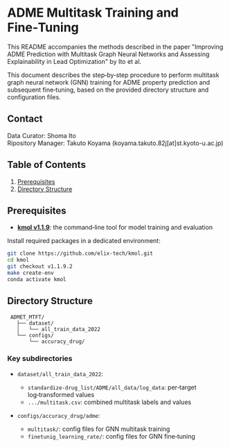# ADME Multitask Training and Fine‑Tuning


This README accompanies the methods described in the paper "Improving ADME Prediction with Multitask Graph Neural Networks and Assessing Explainability in Lead Optimization" by Ito et al.

This document describes the step‑by‑step procedure to perform multitask graph neural network (GNN) training for ADME property prediction and subsequent fine‑tuning, based on the provided directory structure and configuration files.

## Contact
Data Curator: Shoma Ito  
Ripository Manager: Takuto Koyama  (koyama.takuto.82j[at]st.kyoto-u.ac.jp)

## Table of Contents

1. [Prerequisites](#prerequisites)
2. [Directory Structure](#directory-structure)



## Prerequisites

- [**kmol v1.1.9**](https://github.com/elix-tech/kmol.git): the command‑line tool for model training and evaluation

Install required packages in a dedicated environment:
```bash
git clone https://github.com/elix-tech/kmol.git
cd kmol
git checkout v1.1.9.2
make create-env
conda activate kmol
```

## Directory Structure

```
 ADMET_MTFT/        
   ├── dataset/
   │   └── all_train_data_2022
   └── configs/
       └── accuracy_drug/
```

### Key subdirectories

- `dataset/all_train_data_2022`:
  - `standardize-drug_list/ADME/all_data/log_data`: per‑target log‑transformed values
  - `.../multitask.csv`: combined multitask labels and values

- `configs/accuracy_drug/adme`:
  - `multitask/`: config files for GNN multitask training
  - `finetunig_learning_rate/`: config files for GNN fine‑tuning

